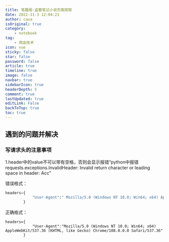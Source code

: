 ```yaml
---
title: 笔趣阁-盗墓笔记小说页面爬取
date: 2022-11-3 12:04:21
author: cava
isOriginal: true
category: 
    - notebook
tag:
    - 爬虫技术
icon: vue
sticky: false
star: false
password: false
article: true
timeline: true
image: false
navbar: true
sidebarIcon: true
headerDepth: 5
comment: true
lastUpdated: true
editLink: False
backToTop: true
toc: true
---
```


## 遇到的问题并解决

### 写请求头的注意事项

1.header中的value不可以带有空格，否则会显示报错“python中报错requests.exceptions.InvalidHeader: Invalid return character or leading space in header: Acc”

错误格式：

```python
headers={
            "User-Agent":" Mozilla/5.0 (Windows NT 10.0; Win64; x64) AppleWebKit/537.36 (KHTML, like Gecko) Chrome/108.0.0.0 Safari/537.36"
        }
```

正确格式：

```
headers={
            "User-Agent":"Mozilla/5.0 (Windows NT 10.0; Win64; x64) AppleWebKit/537.36 (KHTML, like Gecko) Chrome/108.0.0.0 Safari/537.36"
        }
```



